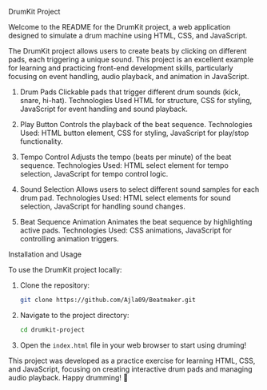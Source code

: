  DrumKit Project

Welcome to the README for the DrumKit project, a web application designed to simulate a drum machine using HTML, CSS, and JavaScript.

The DrumKit project allows users to create beats by clicking on different pads, each triggering a unique sound. This project is an excellent example for learning and practicing front-end development skills, particularly focusing on event handling, audio playback, and animation in JavaScript.

 1. Drum Pads
 Clickable pads that trigger different drum sounds (kick, snare, hi-hat).
Technologies Used HTML for structure, CSS for styling, JavaScript for event handling and sound playback.

2. Play Button
Controls the playback of the beat sequence.
Technologies Used: HTML button element, CSS for styling, JavaScript for play/stop functionality.

 3. Tempo Control
 Adjusts the tempo (beats per minute) of the beat sequence.
Technologies Used: HTML select element for tempo selection, JavaScript for tempo control logic.

 4. Sound Selection
Allows users to select different sound samples for each drum pad.
Technologies Used: HTML select elements for sound selection, JavaScript for handling sound changes.

 5. Beat Sequence Animation
Animates the beat sequence by highlighting active pads.
Technologies Used: CSS animations, JavaScript for controlling animation triggers.



Installation and Usage

To use the DrumKit project locally:

1. Clone the repository:
   ```bash
   git clone https://github.com/Ajla09/Beatmaker.git
   ```

2. Navigate to the project directory:
   ```bash
   cd drumkit-project
   ```

3. Open the `index.html` file in your web browser to start using druming!


This project was developed as a practice exercise for learning HTML, CSS, and JavaScript, focusing on creating interactive drum pads and managing audio playback.
Happy drumming! 🥁
 
